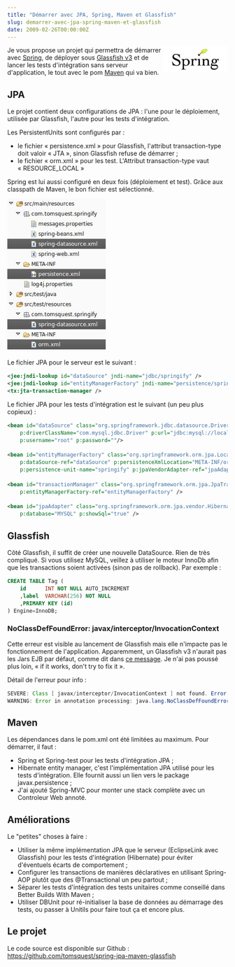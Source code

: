 ```yaml
--- 
title: "Démarrer avec JPA, Spring, Maven et Glassfish"
slug: demarrer-avec-jpa-spring-maven-et-glassfish
date: 2009-02-26T00:00:00Z
---
```


<img src="/assets/images/posts/2009/02/screenshot_06.jpeg" style="float:right"/>

Je vous propose un projet qui permettra de démarrer avec [Spring](http://static.springframework.org/spring/docs/2.5.x/reference/), de déployer sous [Glassfish v3](https://glassfish.dev.java.net/) et de lancer les tests d'intégration sans serveur d'application, le tout avec le pom [Maven](http://maven.apache.org/) qui va bien.

## JPA

Le projet contient deux configurations de JPA : l'une pour le déploiement, utilisée par Glassfish, l'autre pour les tests d'intégration.

Les PersistentUnits sont configurés par :

* le fichier « persistence.xml » pour Glassfish, l'attribut transaction-type doit valoir « JTA », sinon Glassfish refuse de démarrer ;
* le fichier « orm.xml » pour les test. L'Attribut transaction-type vaut « RESOURCE_LOCAL »

Spring est lui aussi configuré en deux fois (déploiement et test). Grâce aux classpath de Maven, le bon fichier est sélectionné.

![](/assets/images/posts/2009/02/screenshot_05.jpeg)

Le fichier JPA pour le serveur est le suivant :

``` xml
<jee:jndi-lookup id="dataSource" jndi-name="jdbc/springify" />
<jee:jndi-lookup id="entityManagerFactory" jndi-name="persistence/springify"/>
<tx:jta-transaction-manager />
```

Le fichier JPA pour les tests d'intégration est le suivant (un peu plus copieux) :

``` xml
<bean id="dataSource" class="org.springframework.jdbc.datasource.DriverManagerDataSource"
    p:driverClassName="com.mysql.jdbc.Driver" p:url="jdbc:mysql://localhost:3306/springify"
    p:username="root" p:password=""/>

<bean id="entityManagerFactory" class="org.springframework.orm.jpa.LocalContainerEntityManagerFactoryBean"
    p:dataSource-ref="dataSource" p:persistenceXmlLocation="META-INF/orm.xml"
    p:persistence-unit-name="springify" p:jpaVendorAdapter-ref="jpaAdapter" />

<bean id="transactionManager" class="org.springframework.orm.jpa.JpaTransactionManager"
    p:entityManagerFactory-ref="entityManagerFactory" />

<bean id="jpaAdapter" class="org.springframework.orm.jpa.vendor.HibernateJpaVendorAdapter"
    p:database="MYSQL" p:showSql="true" />
```

## Glassfish

Côté Glassfish, il suffit de créer une nouvelle DataSource. Rien de très compliqué.
Si vous utilisez MySQL, veillez à utiliser le moteur InnoDb afin que les transactions soient activées (sinon pas de rollback). Par exemple :

``` sql
CREATE TABLE Tag (
    id      INT NOT NULL AUTO_INCREMENT
    ,label  VARCHAR(256) NOT NULL
    ,PRIMARY KEY (id)
) Engine=InnoDB;
```

### NoClassDefFoundError: javax/interceptor/InvocationContext

Cette erreur est visible au lancement de Glassfish mais elle n'impacte pas le fonctionnement de l'application. Apparemment, un Glassfish v3 n'aurait pas les Jars EJB par défaut, comme dit dans [ce message](http://markmail.org/message/j3p4jj4o6q27wfhn). Je n'ai pas poussé plus loin, « if it works, don't try to fix it ».

Détail de l'erreur pour info :

``` java
SEVERE: Class [ javax/interceptor/InvocationContext ] not found. Error while loading [ class org.springframework.ejb.interceptor.SpringBeanAutowiringInterceptor ]
WARNING: Error in annotation processing: java.lang.NoClassDefFoundError: javax/interceptor/InvocationContext
``` 

## Maven

Les dépendances dans le pom.xml ont été limitées au maximum. Pour démarrer, il faut :

* Spring et Spring-test pour les tests d'intégration JPA ;
* Hibernate entity manager, c'est l'implémentation JPA utilisé pour les tests d'intégration. Elle fournit aussi un lien vers le package javax.persistence ;
* J'ai ajouté Spring-MVC pour monter une stack complète avec un Controleur Web annoté.

## Améliorations

Le "petites" choses à faire :

* Utiliser la même implémentation JPA que le serveur (EclipseLink avec Glassfish) pour les tests d'intégration (Hibernate) pour éviter d'éventuels écarts de comportement ;
* Configurer les transactions de manières déclaratives en utilisant Spring-AOP plutôt que des @Transactional un peu partout ;
* Séparer les tests d'intégration des tests unitaires comme conseillé dans Better Builds With Maven ;
* Utiliser DBUnit pour ré-initialiser la base de données au démarrage des tests, ou passer à Unitils pour faire tout ça et encore plus.

## Le projet

Le code source est disponible sur Github : https://github.com/tomsquest/spring-jpa-maven-glassfish

